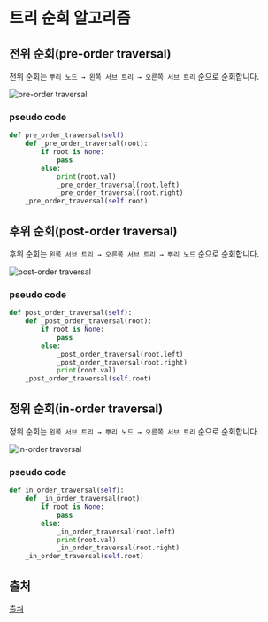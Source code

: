 # 트리 순회 알고리즘

## 전위 순회(pre-order traversal)

전위 순회는 `뿌리 노드 → 왼쪽 서브 트리 → 오른쪽 서브 트리` 순으로 순회합니다.

![pre-order traversal](https://austingwalters.com/wp-content/uploads/2014/10/binary-tree-1-pre-order-small.gif)

### pseudo code

```python
def pre_order_traversal(self):
	def _pre_order_traversal(root):
		if root is None:
			pass
		else:
			print(root.val)
			_pre_order_traversal(root.left)
			_pre_order_traversal(root.right)
	_pre_order_traversal(self.root)
```

## 후위 순회(post-order traversal)

후위 순회는 `왼쪽 서브 트리 → 오른쪽 서브 트리 → 뿌리 노드` 순으로 순회합니다.

![post-order traversal](https://austingwalters.com/wp-content/uploads/2014/10/binary-tree-1-post-order-small.gif)

### pseudo code

```python
def post_order_traversal(self):
	def _post_order_traversal(root):
		if root is None:
			pass
		else:
			_post_order_traversal(root.left)
			_post_order_traversal(root.right)
			print(root.val)
	_post_order_traversal(self.root)
```

## 정위 순회(in-order traversal)

정위 순회는 `왼쪽 서브 트리 → 뿌리 노드 → 오른쪽 서브 트리` 순으로 순회합니다.

![in-order traversal](https://austingwalters.com/wp-content/uploads/2014/10/binary-tree-1-order-small.gif)

### pseudo code

```python
def in_order_traversal(self):
	def _in_order_traversal(root):
		if root is None:
			pass
		else:
			_in_order_traversal(root.left)
			print(root.val)
			_in_order_traversal(root.right)
	_in_order_traversal(self.root)
```

## 출처

[출처](https://austingwalters.com/binary-trees-traversals-everyday-algorithms/)